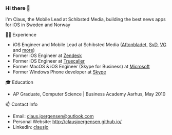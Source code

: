### Hi there 👋

I'm Claus, the Mobile Lead at Schibsted Media, building the best news apps for iOS in Sweden and Norway

👨‍💻 Experience

- iOS Engineer and Mobile Lead at Schibsted Media ([Aftonbladet](https://www.aftonbladet.se/), [SvD](https://www.svd.se/), [VG](https://www.vg.no/) and [more](https://schibstedmedia.com/))
- Former iOS Engineer at [Zendesk](https://www.zendesk.com/)
- Former iOS Engineer at [Truecaller](https://www.truecaller.com/)
- Former MacOS & iOS Engineer (Skype for Business) at [Microsoft](https://www.microsoft.com/)
- Former Windows Phone developer at [Skype](https://www.skype.com/)

🎓 Education

- AP Graduate, Computer Science | Business Academy Aarhus, May 2010

📫 Contact Info

- Email: claus.joergensen@outlook.com
- Personal Website: http://clausjoergensen.github.io/
- LinkedIn: [clausjo](https://www.linkedin.com/in/clausjo/)
